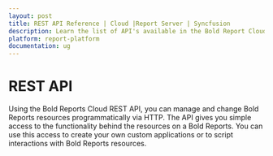 ```yaml
---
layout: post
title: REST API Reference | Cloud |Report Server | Syncfusion
description: Learn the list of API's available in the Bold Report Cloud and also how to use those Report Server APIs
platform: report-platform
documentation: ug
---
```


# REST API

Using the Bold Reports Cloud REST API, you can manage and change Bold Reports resources programmatically via HTTP. The API gives you simple access to the functionality behind the resources on a Bold Reports. You can use this access to create your own custom applications or to script interactions with Bold Reports resources.